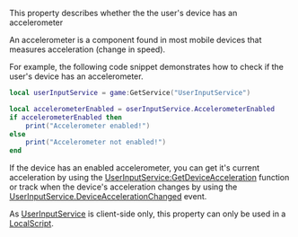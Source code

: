 This property describes whether the the user's device has an accelerometer

An accelerometer is a component found in most mobile devices that measures acceleration (change in speed).

For example, the following code snippet demonstrates how to check if the user's device has an accelerometer.

```lua
local userInputService = game:GetService("UserInputService")

local accelerometerEnabled = oserInputService.AccelerometerEnabled
if accelerometerEnabled then
    print("Accelerometer enabled!")
else
    print("Accelerometer not enabled!")
end
``` 

If the device has an enabled accelerometer, you can get it's current acceleration by using the [UserInputService:GetDeviceAcceleration](https://developer.roblox.com/en-us/api-reference/function/UserInputService/GetDeviceAcceleration) function or track when the device's acceleration changes by using the [UserInputService.DeviceAccelerationChanged](https://developer.roblox.com/en-us/api-reference/event/UserInputService/DeviceAccelerationChanged) event.

As [UserInputService](https://developer.roblox.com/en-us/api-reference/class/UserInputService) is client-side only, this property can only be used in a [LocalScript](https://developer.roblox.com/en-us/api-reference/class/LocalScript).